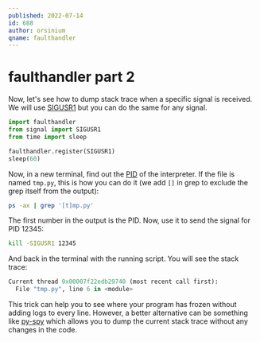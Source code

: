 ```yaml
---
published: 2022-07-14
id: 688
author: orsinium
qname: faulthandler
---
```


# faulthandler part 2

Now, let's see how to dump stack trace when a specific signal is received. We will use [SIGUSR1](https://www.gnu.org/software/libc/manual/html_node/Miscellaneous-Signals.html) but you can do the same for any signal.

```python
import faulthandler
from signal import SIGUSR1
from time import sleep

faulthandler.register(SIGUSR1)
sleep(60)
```

Now, in a new terminal, find out the [PID](https://en.wikipedia.org/wiki/Process_identifier) of the interpreter. If the file is named `tmp.py`, this is how you can do it (we add `[]` in grep to exclude the grep itself from the output):

```bash
ps -ax | grep '[t]mp.py'
```

The first number in the output is the PID. Now, use it to send the signal for PID 12345:

```bash
kill -SIGUSR1 12345
```

And back in the terminal with the running script. You will see the stack trace:

```python
Current thread 0x00007f22edb29740 (most recent call first):
  File "tmp.py", line 6 in <module>
```

This trick can help you to see where your program has frozen without adding logs to every line. However, a better alternative can be something like [py-spy](https://github.com/benfred/py-spy) which allows you to dump the current stack trace without any changes in the code.

